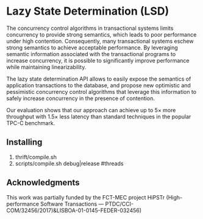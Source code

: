# Lazy State Determination (LSD)

The concurrency control algorithms in transactional systems limits concurrency to provide strong semantics, which leads to poor performance under high contention. Consequently, many transactional systems eschew strong semantics to achieve acceptable performance. By leveraging semantic information associated with the transactional programs to increase concurrency, it is possible to significantly improve performance while maintaining linearizability. 

The lazy state determination API allows to easily expose the semantics of application transactions to the database, and propose new optimistic and pessimistic concurrency control algorithms that leverage this information to safely increase concurrency in the presence of contention. 

Our evaluation shows that our approach can achieve up to 5× more throughput with 1.5× less latency than standard techniques in the popular TPC-C benchmark.

## Installing

1. thrift/compile.sh
2. scripts/compile.sh debug|release #threads

## Acknowledgments

This work was partially funded by the FCT-MEC project HiPSTr (High-performance Software Transactions — PTDC/CCI-COM/32456/2017)&LISBOA-01-0145-FEDER-032456)
